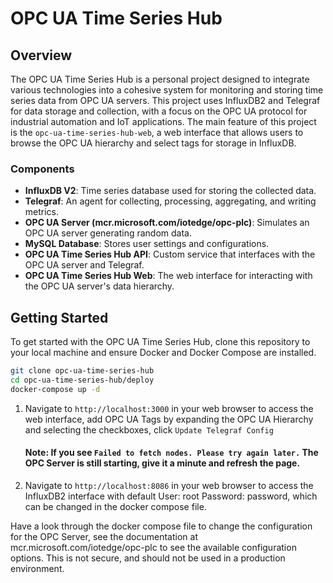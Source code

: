 # OPC UA Time Series Hub

## Overview
The OPC UA Time Series Hub is a personal project designed to integrate various technologies into a cohesive
system for monitoring and storing time series data from OPC UA servers. This project uses InfluxDB2 and Telegraf
for data storage and collection, with a focus on the OPC UA protocol for industrial automation and IoT applications.
The main feature of this project is the `opc-ua-time-series-hub-web`, a web interface that allows users to browse
the OPC UA hierarchy and select tags for storage in InfluxDB.

### Components
- **InfluxDB V2**: Time series database used for storing the collected data.
- **Telegraf**: An agent for collecting, processing, aggregating, and writing metrics.
- **OPC UA Server (mcr.microsoft.com/iotedge/opc-plc)**: Simulates an OPC UA server generating random data.
- **MySQL Database**: Stores user settings and configurations.
- **OPC UA Time Series Hub API**: Custom service that interfaces with the OPC UA server and Telegraf.
- **OPC UA Time Series Hub Web**: The web interface for interacting with the OPC UA server's data hierarchy.

## Getting Started

To get started with the OPC UA Time Series Hub, clone this repository to your local machine and ensure Docker and
Docker Compose are installed.

```bash
git clone opc-ua-time-series-hub
cd opc-ua-time-series-hub/deploy
docker-compose up -d
``` 

1. Navigate to `http://localhost:3000` in your web browser to access the web interface, add OPC UA Tags by expanding
   the OPC UA Hierarchy and selecting the checkboxes, click `Update Telegraf Config`

   ####  Note: If you see `Failed to fetch nodes. Please try again later.` The OPC Server is still starting, give it a minute and refresh the page. 

2. Navigate to `http://localhost:8086` in your web browser to access the InfluxDB2 interface with
   default User: root Password: password, which can be changed in the docker compose file. 

Have a look through the docker compose file to change the configuration for the OPC Server, 
see the documentation at mcr.microsoft.com/iotedge/opc-plc to see the available configuration options.
This is not secure, and should not be used in a production environment.